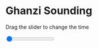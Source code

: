 <h1>Ghanzi Sounding</h1>
<p>Drag the slider to change the time</p>

<div class="slidecontainer">
<input oninput='setImage(this)' class="slider" type="range" min="0" max="5" value="0" step="1" />
<img id='img'/>
</div>

<script>
var img = document.getElementById('img');
var img_array = ['/assets/images/skwt/skd_ghanzi_wrfout_d01_2020-05-14_12:00:00.png',
'/assets/images/skwt/skd_ghanzi_wrfout_d01_2020-05-14_18:00:00.png',
'/assets/images/skwt/skd_ghanzi_wrfout_d01_2020-05-15_00:00:00.png',
'/assets/images/skwt/skd_ghanzi_wrfout_d01_2020-05-15_06:00:00.png',
'/assets/images/skwt/skd_ghanzi_wrfout_d01_2020-05-15_12:00:00.png',];
function setImage(obj)
{
        var value = obj.value;
        img.src = img_array[value];

}
</script>
